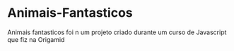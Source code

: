 # Animais-Fantasticos

Animais fantasticos foi n um projeto criado durante um curso de Javascript que fiz na Origamid
